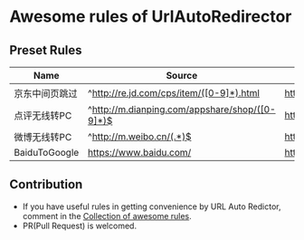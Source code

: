 # Awesome rules of UrlAutoRedirector

## Preset Rules

| Name | Source | Destination | RegExp |
|------|--------|-------------|--------|
| 京东中间页跳过 | ^http://re.jd.com/cps/item/([0-9]*).html | http://item.jd.com/$1.html | :heavy_check_mark: |
| 点评无线转PC | ^http://m.dianping.com/appshare/shop/([0-9]*)$ | http://www.dianping.com/shop/$1 | :heavy_check_mark: |
| 微博无线转PC | ^http://m.weibo.cn/(.*)$ | http://weibo.com/$1 | :heavy_check_mark |
| BaiduToGoogle | https://www.baidu.com/ | https://www.google.com/ | |

## Contribution

* If you have useful rules in getting convenience by URL Auto Redictor, comment in the [Collection of awesome rules](https://github.com/crispgm/UrlAutoRedirector/issues/17).
* PR(Pull Request) is welcomed.
